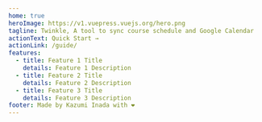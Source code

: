 ```yaml
---
home: true
heroImage: https://v1.vuepress.vuejs.org/hero.png
tagline: Twinkle, A tool to sync course schedule and Google Calendar
actionText: Quick Start →
actionLink: /guide/
features:
  - title: Feature 1 Title
    details: Feature 1 Description
  - title: Feature 2 Title
    details: Feature 2 Description
  - title: Feature 3 Title
    details: Feature 3 Description
footer: Made by Kazumi Inada with ❤️
---
```

